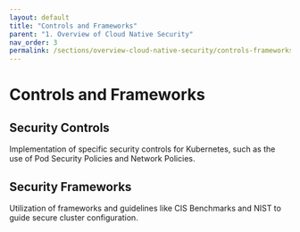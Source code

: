 ```yaml
---
layout: default
title: "Controls and Frameworks"
parent: "1. Overview of Cloud Native Security" 
nav_order: 3
permalink: /sections/overview-cloud-native-security/controls-frameworks/
---
```

# Controls and Frameworks

## Security Controls
Implementation of specific security controls for Kubernetes, such as the use of Pod Security Policies and Network Policies.

## Security Frameworks
Utilization of frameworks and guidelines like CIS Benchmarks and NIST to guide secure cluster configuration.
